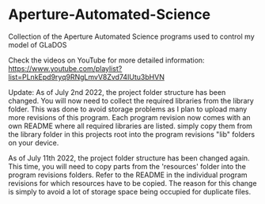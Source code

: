 # Aperture-Automated-Science
Collection of the Aperture Automated Science programs used to control my model of GLaDOS

Check the videos on YouTube for more detailed information: https://www.youtube.com/playlist?list=PLnkEpd9ryq9RNgLmvV8Zvd74IUtu3bHVN

Update:
As of July 2nd 2022, the project folder structure has been changed. You will now need to collect the required libraries from the library folder.
This was done to avoid storage problems as I plan to upload many more revisions of this program.
Each program revision now comes with an own README where all required libraries are listed. simply copy them from the library folder in this projects root into the program revisions "lib" folders on your device.

As of July 11th 2022, the project folder structure has been changed again. This time, you will need to copy parts from the 'resources' folder into the program revisions folders.
Refer to the README in the individual program revisions for which resources have to be copied.
The reason for this change is simply to avoid a lot of storage space being occupied for duplicate files.
